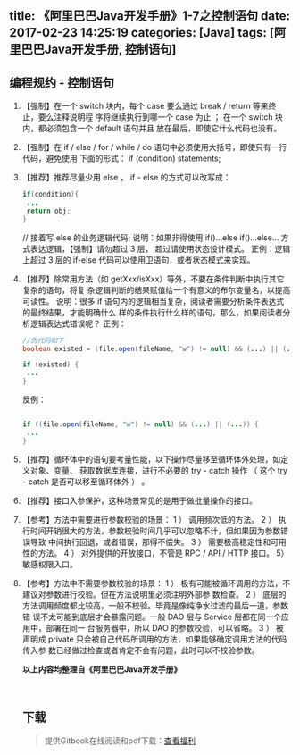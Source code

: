 title: 《阿里巴巴Java开发手册》1-7之控制语句
date: 2017-02-23 14:25:19
categories: [Java]
tags: [阿里巴巴Java开发手册, 控制语句]
---


编程规约 - 控制语句
---

1. 【强制】在一个 switch 块内，每个 case 要么通过 break / return 等来终止，要么注释说明程
   序将继续执行到哪一个 case 为止 ； 在一个 switch 块内，都必须包含一个 default 语句并且
   放在最后，即使它什么代码也没有。

2. 【强制】在 if / else / for / while / do 语句中必须使用大括号，即使只有一行代码，避免使用
   下面的形式： if (condition) statements;

3. 【推荐】推荐尽量少用 else ，  if - else 的方式可以改写成：

   ``` java
   if(condition){
   	...
   	return obj;
   }
   ```

   // 接着写 else 的业务逻辑代码;
   说明：如果非得使用 if()...else if()...else... 方式表达逻辑，【强制】请勿超过 3 层，
   超过请使用状态设计模式。
   正例：逻辑上超过 3 层的 if-else 代码可以使用卫语句，或者状态模式来实现。

4. 【推荐】除常用方法（如 getXxx/isXxx）等外，不要在条件判断中执行其它复杂的语句，将复
   杂逻辑判断的结果赋值给一个有意义的布尔变量名，以提高可读性。
   说明：很多 if 语句内的逻辑相当复杂，阅读者需要分析条件表达式的最终结果，才能明确什么
   样的条件执行什么样的语句，那么，如果阅读者分析逻辑表达式错误呢？
   正例：

   ``` java
   //伪代码如下
   boolean existed = (file.open(fileName, "w") != null) && (...) || (...);

   if (existed) {
   	...
   }
   ```

   反例：

   ``` java

   if ((file.open(fileName, "w") != null) && (...) || (...)) {
   	...
   }
   ```

5. 【推荐】循环体中的语句要考量性能，以下操作尽量移至循环体外处理，如定义对象、变量、
   获取数据库连接，进行不必要的 try - catch 操作 （ 这个 try - catch 是否可以移至循环体外 ） 。

6. 【推荐】接口入参保护，这种场景常见的是用于做批量操作的接口。

7. 【参考】方法中需要进行参数校验的场景：
   1 ） 调用频次低的方法。
   2 ） 执行时间开销很大的方法，参数校验时间几乎可以忽略不计，但如果因为参数错误导致
   中间执行回退，或者错误，那得不偿失。
   3 ） 需要极高稳定性和可用性的方法。
   4 ） 对外提供的开放接口，不管是 RPC / API / HTTP 接口。
   5） 敏感权限入口。

8. 【参考】方法中不需要参数校验的场景：
   1 ） 极有可能被循环调用的方法，不建议对参数进行校验。但在方法说明里必须注明外部参
   数检查。
   2 ） 底层的方法调用频度都比较高，一般不校验。毕竟是像纯净水过滤的最后一道，参数错
   误不太可能到底层才会暴露问题。一般 DAO 层与 Service 层都在同一个应用中，部署在同一
   台服务器中，所以 DAO 的参数校验，可以省略。
   3 ） 被声明成 private 只会被自己代码所调用的方法，如果能够确定调用方法的代码传入参
   数已经做过检查或者肯定不会有问题，此时可以不校验参数。

   **以上内容均整理自《阿里巴巴Java开发手册》**

   ​

   ## 下载

   > 提供Gitbook在线阅读和pdf下载：[查看福利](https://www.gitbook.com/book/goghtsui/-java/details)

